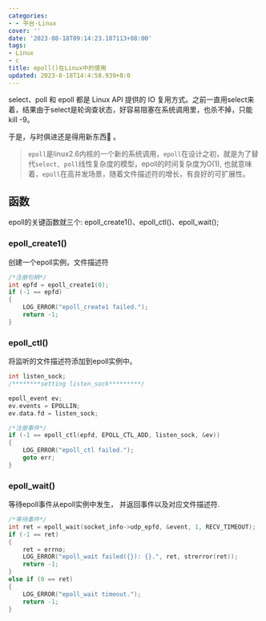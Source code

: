 ```yaml
---
categories:
- - 平台-Linux
cover: ''
date: '2023-08-18T09:14:23.107113+08:00'
tags:
- Linux
- c
title: epoll()在Linux中的使用
updated: 2023-8-18T14:4:58.939+8:0
---
```

select、poll 和 epoll 都是 Linux API 提供的 IO 复用方式。之前一直用select来着，结果由于select是轮询查状态，好容易阻塞在系统调用里，也杀不掉，只能kill -9。

于是，与时俱进还是得用新东西🙂 。

> `epoll`是linux2.6内核的一个新的系统调用，`epoll`在设计之初，就是为了替代`select, poll`线性复杂度的模型，epoll的时间复杂度为O(1), 也就意味着，`epoll`在高并发场景，随着文件描述符的增长，有良好的可扩展性。

## 函数

epoll的关键函数就三个: epoll_create1()、epoll_ctl()、epoll_wait();

### epoll_create1()

创建一个epoll实例，文件描述符

```cpp
/*注册句柄*/
int epfd = epoll_create1(0);
if (-1 == epfd)
{
	LOG_ERROR("epoll_create1 failed.");
	return -1;
}

```

### epoll_ctl()

将监听的文件描述符添加到epoll实例中。

```cpp
int listen_sock;
/********setting listen_sock*********/

epoll_event ev;
ev.events = EPOLLIN;
ev.data.fd = listen_sock;

/*注册事件*/
if (-1 == epoll_ctl(epfd, EPOLL_CTL_ADD, listen_sock, &ev))
{
	LOG_ERROR("epoll_ctl failed.");
	goto err;
}
```

### epoll_wait()

等待epoll事件从epoll实例中发生， 并返回事件以及对应文件描述符.

```cpp
/*等待事件*/
int ret = epoll_wait(socket_info->udp_epfd, &event, 1, RECV_TIMEOUT);
if (-1 == ret)
{
	ret = errno;
	LOG_ERROR("epoll_wait failed({}): {}.", ret, strerror(ret));
	return -1;
}
else if (0 == ret)
{
	LOG_ERROR("epoll_wait timeout.");
	return -1;
}

```
